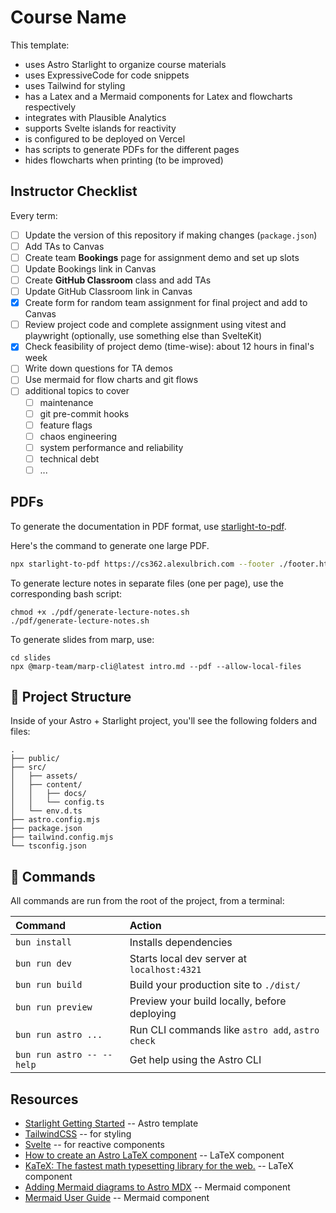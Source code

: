 # Course Name

This template:

- uses Astro Starlight to organize course materials
- uses ExpressiveCode for code snippets
- uses Tailwind for styling
- has a Latex and a Mermaid components for Latex and flowcharts respectively
- integrates with Plausible Analytics
- supports Svelte islands for reactivity
- is configured to be deployed on Vercel
- has scripts to generate PDFs for the different pages
- hides flowcharts when printing (to be improved)

## Instructor Checklist

Every term:

- [ ] Update the version of this repository if making changes (`package.json`)
- [ ] Add TAs to Canvas
- [ ] Create team **Bookings** page for assignment demo and set up slots
- [ ] Update Bookings link in Canvas
- [ ] Create **GitHub Classroom** class and add TAs
- [ ] Update GitHub Classroom link in Canvas
- [x] Create form for random team assignment for final project and add to Canvas
- [ ] Review project code and complete assignment using vitest and playwright (optionally, use something else than SvelteKit)
- [x] Check feasibility of project demo (time-wise): about 12 hours in final's week
- [ ] Write down questions for TA demos
- [ ] Use mermaid for flow charts and git flows
- [ ] additional topics to cover
  - [ ] maintenance
  - [ ] git pre-commit hooks
  - [ ] feature flags
  - [ ] chaos engineering
  - [ ] system performance and reliability
  - [ ] technical debt
  - [ ] ...

## PDFs

To generate the documentation in PDF format, use [starlight-to-pdf](https://github.com/Linkerin/starlight-to-pdf).

Here's the command to generate one large PDF.

```bash
npx starlight-to-pdf https://cs362.alexulbrich.com --footer ./footer.html --header ./header.html --filename cs362.pdf --no-contents --margins '2cm 1cm 2cm 1cm'
```

To generate lecture notes in separate files (one per page), use the corresponding bash script:

```shell
chmod +x ./pdf/generate-lecture-notes.sh
./pdf/generate-lecture-notes.sh
```

To generate slides from marp, use:

```shell
cd slides
npx @marp-team/marp-cli@latest intro.md --pdf --allow-local-files
```

## 🚀 Project Structure

Inside of your Astro + Starlight project, you'll see the following folders and files:

```text
.
├── public/
├── src/
│   ├── assets/
│   ├── content/
│   │   ├── docs/
│   │   └── config.ts
│   └── env.d.ts
├── astro.config.mjs
├── package.json
├── tailwind.config.mjs
└── tsconfig.json
```

## 🧞 Commands

All commands are run from the root of the project, from a terminal:

| Command                   | Action                                           |
| :------------------------ | :----------------------------------------------- |
| `bun install`             | Installs dependencies                            |
| `bun run dev`             | Starts local dev server at `localhost:4321`      |
| `bun run build`           | Build your production site to `./dist/`          |
| `bun run preview`         | Preview your build locally, before deploying     |
| `bun run astro ...`       | Run CLI commands like `astro add`, `astro check` |
| `bun run astro -- --help` | Get help using the Astro CLI                     |

## Resources

- [Starlight Getting Started](https://starlight.astro.build/getting-started/) -- Astro template
- [TailwindCSS](https://tailwindcss.com/) -- for styling
- [Svelte](https://svelte.dev/docs/svelte/overview) -- for reactive components
- [How to create an Astro LaTeX component](https://danidiaztech.com/create-astro-latex-component/) -- LaTeX component
- [KaTeX: The fastest math typesetting library for the web.](https://katex.org/) -- LaTeX component
- [Adding Mermaid diagrams to Astro MDX](https://xkonti.tech/blog/astro-mermaid-mdx/) -- Mermaid component
- [Mermaid User Guide](https://mermaid.js.org/intro/getting-started.html) -- Mermaid component
